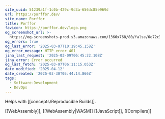 ```yaml
---
site_uuid: 51239a1f-1c0b-429c-9d3a-656dc85e969d
url: https://porffor.dev/
site_name: Porffor
title: Porffor
favicon: https://porffor.dev/logo.png
og_screenshot_url: >-
  https://og-screenshots-prod.s3.amazonaws.com/1366x768/80/false/6e72c3d959b2de62eca1b9712d24dd4b1eb417270f70678c9f419bf640224bc0.jpeg
og_errors: true
og_last_error: '2025-03-07T10:19:45.158Z'
og_error_message: HTTP error 401
jina_last_request: '2025-03-09T06:45:22.108Z'
jina_error: Error occurred
og_last_fetch: '2025-03-07T06:11:15.053Z'
date_modified: '2025-04-12'
date_created: '2025-03-30T05:44:14.866Z'
tags:
  - Software-Development
  - DevOps
---
```














Helps with [[concepts/Reproducible Builds]].

[[WebAssembly]], [[WebAssembly|WASM]]
[[JavaScript]], [[Compilers]]

